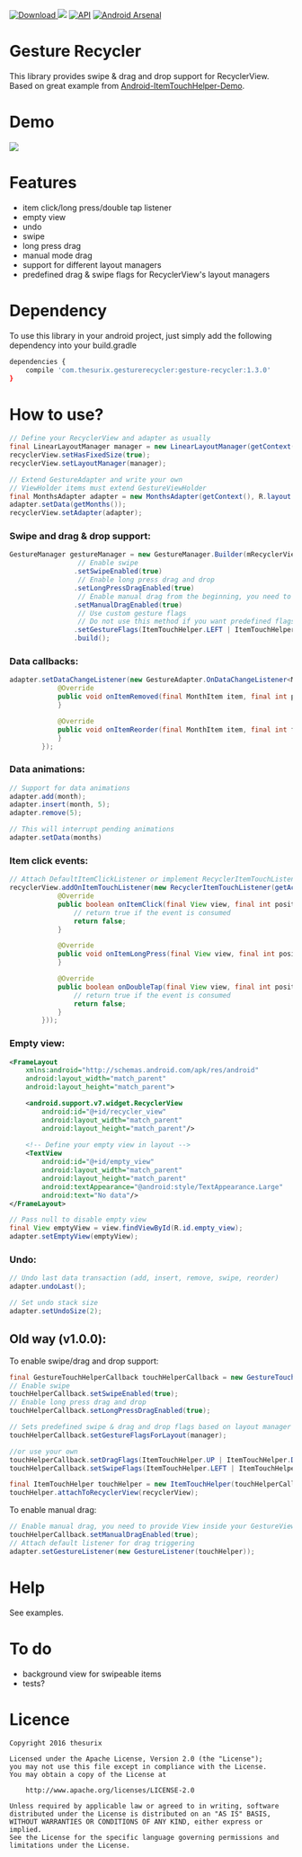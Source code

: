 [ ![Download](https://api.bintray.com/packages/thesurix/maven/gesture-recycler/images/download.svg) ](https://bintray.com/thesurix/maven/gesture-recycler/_latestVersion)
<a href="https://opensource.org/licenses/Apache-2.0" target="_blank"><img src="https://img.shields.io/badge/License-Apache_v2.0-blue.svg?style=flat"/></a> 
[![API](https://img.shields.io/badge/API-15%2B-brightgreen.svg?style=flat)](https://android-arsenal.com/api?level=15)
[![Android Arsenal](https://img.shields.io/badge/Android%20Arsenal-gesture--recycler-green.svg?style=true)](https://android-arsenal.com/details/1/3317)

# Gesture Recycler
This library provides swipe & drag and drop support for RecyclerView. Based on great example from [Android-ItemTouchHelper-Demo](https://github.com/iPaulPro/Android-ItemTouchHelper-Demo).

# Demo
![](http://i.giphy.com/xT9DPGkRUkPiH3Qum4.gif)

# Features
* item click/long press/double tap listener
* empty view
* undo
* swipe 
* long press drag
* manual mode drag
* support for different layout managers
* predefined drag & swipe flags for RecyclerView's layout managers

# Dependency

To use this library in your android project, just simply add the following dependency into your build.gradle

```sh
dependencies {
    compile 'com.thesurix.gesturerecycler:gesture-recycler:1.3.0'
}
```

# How to use?

```java
// Define your RecyclerView and adapter as usually
final LinearLayoutManager manager = new LinearLayoutManager(getContext());
recyclerView.setHasFixedSize(true);
recyclerView.setLayoutManager(manager);

// Extend GestureAdapter and write your own
// ViewHolder items must extend GestureViewHolder
final MonthsAdapter adapter = new MonthsAdapter(getContext(), R.layout.linear_item);
adapter.setData(getMonths());
recyclerView.setAdapter(adapter);
```
### Swipe and drag & drop support:
```java
GestureManager gestureManager = new GestureManager.Builder(mRecyclerView)
                 // Enable swipe
                .setSwipeEnabled(true)
                 // Enable long press drag and drop 
                .setLongPressDragEnabled(true)
                 // Enable manual drag from the beginning, you need to provide View inside your GestureViewHolder
                .setManualDragEnabled(true)
                 // Use custom gesture flags
                 // Do not use this method if you want predefined flags for RecyclerView layout manager 
                .setGestureFlags(ItemTouchHelper.LEFT | ItemTouchHelper.RIGHT, ItemTouchHelper.UP | ItemTouchHelper.DOWN)
                .build();
```

### Data callbacks:
```java
adapter.setDataChangeListener(new GestureAdapter.OnDataChangeListener<MonthItem>() {
            @Override
            public void onItemRemoved(final MonthItem item, final int position) {
            }

            @Override
            public void onItemReorder(final MonthItem item, final int fromPos, final int toPos) {
            }
        });
```
### Data animations:
```java
// Support for data animations
adapter.add(month);
adapter.insert(month, 5);
adapter.remove(5);

// This will interrupt pending animations
adapter.setData(months)
```
### Item click events:

```java
// Attach DefaultItemClickListener or implement RecyclerItemTouchListener.ItemClickListener
recyclerView.addOnItemTouchListener(new RecyclerItemTouchListener(getActivity(), new DefaultItemClickListener() {
            @Override
            public boolean onItemClick(final View view, final int position) {
                // return true if the event is consumed
                return false;
            }

            @Override
            public void onItemLongPress(final View view, final int position) {
            }

            @Override
            public boolean onDoubleTap(final View view, final int position) {
                // return true if the event is consumed
                return false;
            }
        }));
```
### Empty view:
```xml
<FrameLayout
    xmlns:android="http://schemas.android.com/apk/res/android"
    android:layout_width="match_parent"
    android:layout_height="match_parent">

    <android.support.v7.widget.RecyclerView
        android:id="@+id/recycler_view"
        android:layout_width="match_parent"
        android:layout_height="match_parent"/>
    
    <!-- Define your empty view in layout -->
    <TextView
        android:id="@+id/empty_view"
        android:layout_width="match_parent"
        android:layout_height="match_parent"
        android:textAppearance="@android:style/TextAppearance.Large"
        android:text="No data"/>
</FrameLayout>
```
```java
// Pass null to disable empty view
final View emptyView = view.findViewById(R.id.empty_view);
adapter.setEmptyView(emptyView);
```
### Undo:
```java
// Undo last data transaction (add, insert, remove, swipe, reorder)
adapter.undoLast();

// Set undo stack size
adapter.setUndoSize(2);
```

## Old way (v1.0.0):
To enable swipe/drag and drop support:
```java
final GestureTouchHelperCallback touchHelperCallback = new GestureTouchHelperCallback(adapter);
// Enable swipe
touchHelperCallback.setSwipeEnabled(true);
// Enable long press drag and drop 
touchHelperCallback.setLongPressDragEnabled(true);

// Sets predefined swipe & drag and drop flags based on layout manager type
touchHelperCallback.setGestureFlagsForLayout(manager);

//or use your own
touchHelperCallback.setDragFlags(ItemTouchHelper.UP | ItemTouchHelper.DOWN);
touchHelperCallback.setSwipeFlags(ItemTouchHelper.LEFT | ItemTouchHelper.RIGHT);

final ItemTouchHelper touchHelper = new ItemTouchHelper(touchHelperCallback);
touchHelper.attachToRecyclerView(recyclerView); 
```
To enable manual drag:
```java
// Enable manual drag, you need to provide View inside your GestureViewHolder
touchHelperCallback.setManualDragEnabled(true);
// Attach default listener for drag triggering
adapter.setGestureListener(new GestureListener(touchHelper));
```
# Help
See examples.

# To do
* background view for swipeable items
* tests?

# Licence

```
Copyright 2016 thesurix

Licensed under the Apache License, Version 2.0 (the "License");
you may not use this file except in compliance with the License.
You may obtain a copy of the License at

    http://www.apache.org/licenses/LICENSE-2.0

Unless required by applicable law or agreed to in writing, software
distributed under the License is distributed on an "AS IS" BASIS,
WITHOUT WARRANTIES OR CONDITIONS OF ANY KIND, either express or implied.
See the License for the specific language governing permissions and
limitations under the License.
```

